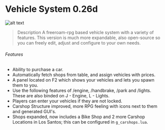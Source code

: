 # Vehicle System 0.26d
![alt text](https://i.imgur.com/jfHD7fP.png)
> Description
A freeroam-rpg based vehicle system with a variety of features. This version is much more expandable, also open-source so you can freely edit, adjust and configure to your own needs.
###### Features
- Ability to purchase a car.
- Automatically fetch shops from table, and assign vehicles with prices.
- A panel located on F2 which shows your vehicles and lets you spawn them to you.
- Use the following features of /engine, /handbrake, /park and /lights. These are also binded on J - Engine, L - Lights.
- Players can enter your vehicles if they are not locked.
- Carshop Structure improved, more RPG feeling with icons next to them and generated GUI's.
- Shops expanded, now includes a Bike Shop and 2 more Carshop Locations in Los Santos; this can be configured in ```g_carshops.lua```.
